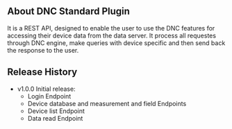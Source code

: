 ## About DNC Standard Plugin

It is a REST API, designed to enable the user to use the DNC features for accessing their device data from the data server. It process all requestes through DNC engine, make queries with device specific and then send back the response to the user.

## Release History

- v1.0.0 Initial release:
  - Login Endpoint
  - Device database and measurement and field Endpoints
  - Device list Endpoint
  - Data read Endpoint
